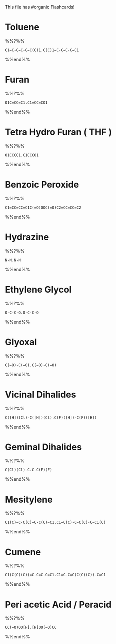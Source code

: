 This file has #organic Flashcards!
# Toluene
%%?%%
```smiles
C1=C-C=C-C=C(C)1.C(C)1=C-C=C-C=C1
```
<!--SR:!2025-02-11,4,287-->
%%end%%
# Furan
%%?%%
```smiles
O1C=CC=C1.C1=CC=CO1
```
<!--SR:!2025-02-21,16,290-->
%%end%%

# Tetra Hydro Furan ( THF )
%%?%%
```smiles
O1CCCC1.C1CCCO1
```
<!--SR:!2025-02-20,15,290-->
%%end%%
# Benzoic Peroxide
%%?%%
```smiles
C1=CC=CC=C1C(=O)OOC(=O)C2=CC=CC=C2
```
<!--SR:!2025-02-15,10,270-->
%%end%%
# Hydrazine
%%?%%
```smiles
N-N.N-N
```
<!--SR:!2025-02-21,16,290-->
%%end%%

# Ethylene Glycol
%%?%%
```smiles
O-C-C-O.O-C-C-O
```
<!--SR:!2025-02-16,11,270-->
%%end%%

# Glyoxal
%%?%%
```smiles
C(=O)-C(=O).C(=O)-C(=O)
```

<!--SR:!2025-02-09,1,216-->
%%end%%
# Vicinal Dihalides
%%?%%
```smiles
C([H])(Cl)-C([H])(Cl).C(F)([H])-C(F)([H])
```

<!--SR:!2025-02-22,14,293-->
%%end%%

# Geminal Dihalides
%%?%%
```smiles
C(Cl)(Cl)-C.C-C(F)(F)
```

<!--SR:!2025-02-23,15,293-->
%%end%%
# Mesitylene
%%?%%

```smiles
C1(C)=C-C(C)=C-C(C)=C1.C1=C(C)-C=C(C)-C=C1(C)
```
<!--SR:!2025-02-23,15,296-->
%%end%%

# Cumene
%%?%%

```smiles
C1(C(C)(C))=C-C=C-C=C1.C1=C-C=C(C(C)(C))-C=C1
```
<!--SR:!2025-02-17,9,253-->
%%end%%

# Peri acetic Acid / Peracid
%%?%%
```smiles
CC(=O)OO[H].[H]OO(=O)CC
```
<!--SR:!2025-02-11,3,261-->
%%end%%